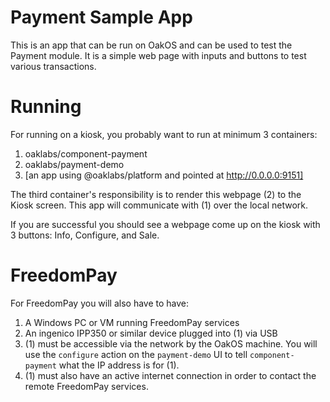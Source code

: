 # Payment Sample App

This is an app that can be run on OakOS and can be used to test the Payment module.  It is a simple web page with inputs and buttons to test various transactions.

# Running

For running on a kiosk, you probably want to run at minimum 3 containers:

1. oaklabs/component-payment
2. oaklabs/payment-demo
3. [an app using @oaklabs/platform and pointed at http://0.0.0.0:9151]

The third container's responsibility is to render this webpage (2) to the Kiosk screen.  This app will communicate with (1) over the local network.

If you are successful you should see a webpage come up on the kiosk with 3 buttons: Info, Configure, and Sale.

# FreedomPay

For FreedomPay you will also have to have:

1. A Windows PC or VM running FreedomPay services
2. An ingenico IPP350 or similar device plugged into (1) via USB
3. (1) must be accessible via the network by the OakOS machine.  You will use the `configure` action on the `payment-demo` UI to tell `component-payment` what the IP address is for (1).
4. (1) must also have an active internet connection in order to contact the remote FreedomPay services.
